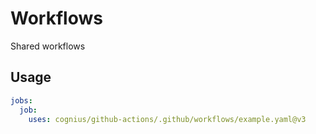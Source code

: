# Workflows

Shared workflows

## Usage

```yaml
jobs:
  job:
    uses: cognius/github-actions/.github/workflows/example.yaml@v3
```

